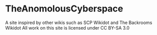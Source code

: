 # TheAnomolousCyberspace
A site inspired by other wikis such as SCP Wikidot and The Backrooms Wikidot
All work on this site is licensed under CC BY-SA 3.0

